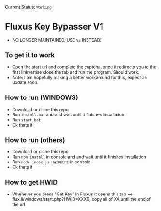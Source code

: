 Current Status: `Working`

# Fluxus Key Bypasser V1
 - NO LONGER MAINTAINED. USE `V2` INSTEAD!

## To get it to work
 - Open the start url and complete the captcha, once it redirects you to the first linkvertise close the tab and run the program. Should work.
  - Note: I am hopefully making a better workaround for this, expect an update soon.

## How to run (WINDOWS)
- Download or clone this repo
- Run `install.bat` and and wait until it finishes installation
- Run `start.bat`
- Ok thats it

## How to run (others)
- Download or clone this repo
- Run `npm install` in console and and wait until it finishes installation
- Run `node index.js HWIDHERE` in console
- Ok thats it

## How to get HWID
- Whenever you press "Get Key" in Fluxus it opens this tab --> flux.li/windows/start.php?HWID=XXXX, copy all of XX until the end of the url

